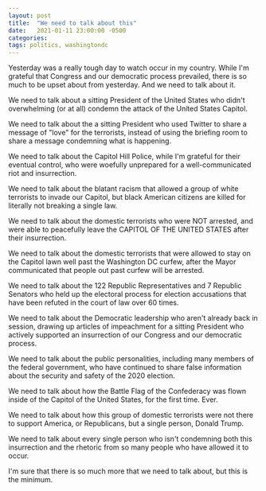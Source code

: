```yaml
---
layout: post
title:  "We need to talk about this"
date:   2021-01-11 23:00:00 -0500
categories: 
tags: politics, washingtondc
---
```


Yesterday was a really tough day to watch occur in my country. While I'm grateful that Congress and our democratic process prevailed, there is so much to be upset about from yesterday. And we need to talk about it.


We need to talk about a sitting President of the United States who didn't overwhelming (or at all) condemn the attack of the United States Capitol.


We need to talk about the a sitting President who used Twitter to share a message of "love" for the terrorists, instead of using the briefing room to share a message condemning what is happening.


We need to talk about the Capitol Hill Police, while I'm grateful for their eventual control, who were woefully unprepared for a well-communicated riot and insurrection.


We need to talk about the blatant racism that allowed a group of white terrorists to invade our Capitol, but black American citizens are killed for literally not breaking a single law.


We need to talk about the domestic terrorists who were NOT arrested, and were able to peacefully leave the CAPITOL OF THE UNITED STATES after their insurrection.


We need to talk about the domestic terrorists that were allowed to stay on the Capitol lawn well past the Washington DC curfew, after the Mayor communicated that people out past curfew will be arrested.


We need to talk about the 122 Republic Representatives and 7 Republic Senators who held up the electoral process for election accusations that have been refuted in the court of law over 60 times.


We need to talk about the Democratic leadership who aren't already back in session, drawing up articles of impeachment for a sitting President who actively supported an insurrection of our Congress and our democratic process.


We need to talk about the public personalities, including many members of the federal government, who have continued to share false information about the security and safety of the 2020 election.


We need to talk about how the Battle Flag of the Confederacy was flown inside of the Capitol of the United States, for the first time. Ever.


We need to talk about how this group of domestic terrorists were not there to support America, or Republicans, but a single person, Donald Trump.


We need to talk about every single person who isn't condemning both this insurrection and the rhetoric from so many people who have allowed it to occur.


I'm sure that there is so much more that we need to talk about, but this is the minimum.
